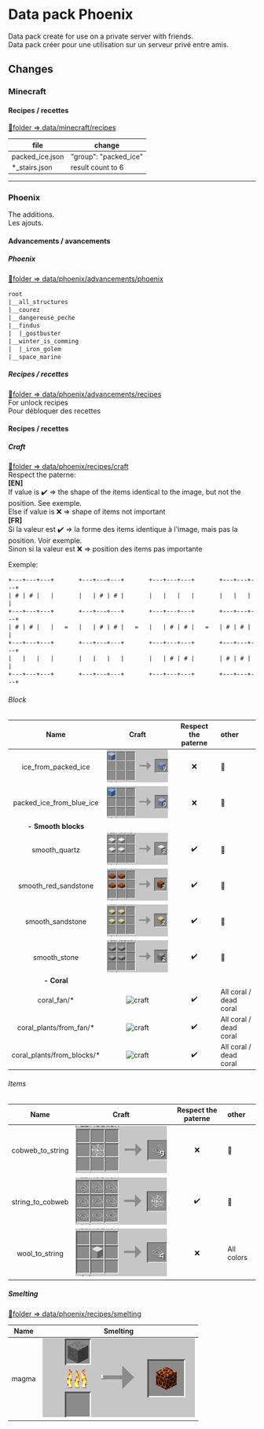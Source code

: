 # Data pack Phoenix
Data pack create for use on a private server with friends.  
Data pack créer pour une utilisation sur un serveur privé entre amis.

## Changes

### Minecraft
#### Recipes / recettes
[:open_file_folder:folder => data/minecraft/recipes](data/minecraft/recipes)  

| file | change |
|--|--|
|packed_ice.json | "group": "packed_ice"|
|*_stairs.json | result count to 6|

---
### Phoenix
The additions.   
Les ajouts.   
#### Advancements / avancements
##### Phoenix
[:open_file_folder:folder => data/phoenix/advancements/phoenix](data/phoenix/advancements/phoenix)
```
root
|__all_structures
|__courez
|__dangereuse_peche
|__findus
|  |_gostbuster
|__winter_is_comming
|  |_iron_golem
|__space_marine
```

##### Recipes / recettes
[:open_file_folder:folder => data/phoenix/advancements/recipes](data/phoenix/advancements/recipes)  
For unlock recipes   
Pour débloquer des recettes   

#### Recipes / recettes
##### Craft
[:open_file_folder:folder => data/phoenix/recipes/craft](data/phoenix/recipes/craft)  
Respect the paterne:  
**[EN]**  
If value is :heavy_check_mark: => the shape of the items identical to the image, but not the position. See exemple.  
Else if value is :x: => shape of items not important  
**[FR]**  
Si la valeur est :heavy_check_mark: => la forme des items identique à l'image, mais pas la position. Voir exemple.  
Sinon si la valeur est :x: => position des items pas importante

Exemple:
```
+---+---+---+       +---+---+---+       +---+---+---+       +---+---+---+
| # | # |   |       |   | # | # |       |   |   |   |       |   |   |   |
+---+---+---+       +---+---+---+       +---+---+---+       +---+---+---+
| # | # |   |   =   |   | # | # |   =   |   | # | # |   =   | # | # |   |
+---+---+---+       +---+---+---+       +---+---+---+       +---+---+---+
|   |   |   |       |   |   |   |       |   | # | # |       | # | # |   |
+---+---+---+       +---+---+---+       +---+---+---+       +---+---+---+
```

###### Block

| Name                     | Craft                                            | Respect the paterne | other |
|:------------------------:|:------------------------------------------------:|:-------------------:|:--|
| ice_from_packed_ice      | ![craft](img/craft/ice_from_packed_ice.png)      | :x:                 | :no_entry_sign:|
| packed_ice_from_blue_ice | ![craft](img/craft/packed_ice_from_blue_ice.png) | :x:                 | :no_entry_sign:|
| **- Smooth blocks** |
| smooth_quartz        | ![craft](img/craft/smooth_quartz.png)        | :heavy_check_mark:  | :no_entry_sign:|
| smooth_red_sandstone | ![craft](img/craft/smooth_red_sandstone.png) | :heavy_check_mark:  | :no_entry_sign:|
| smooth_sandstone     | ![craft](img/craft/smooth_sandstone.png)     | :heavy_check_mark:  | :no_entry_sign:|
| smooth_stone         | ![craft](img/craft/smooth_stone.png)         | :heavy_check_mark:  | :no_entry_sign:|
| **- Coral** |
| coral_fan/*                | ![craft](img/coral_fan.png)               | :heavy_check_mark:  | All coral / dead coral |
| coral_plants/from_fan/*    | ![craft](img/coral_plant_from_fan.png)    | :heavy_check_mark:  | All coral / dead coral |
| coral_plants/from_blocks/* | ![craft](img/coral_plant_from_blocks.png) | :heavy_check_mark:  | All coral / dead coral |


###### Items

| Name             | Craft                                    | Respect the paterne | other |
|:----------------:|:----------------------------------------:|:-------------------:|:--|
| cobweb_to_string | ![craft](img/craft/cobweb_to_string.png) | :x:                 | :no_entry_sign:|
| string_to_cobweb | ![craft](img/craft/string_to_cobweb.png) | :heavy_check_mark:  | :no_entry_sign:|
| wool_to_string   | ![craft](img/craft/wool_to_string.png)   | :x:                 | All colors|



##### Smelting
[:open_file_folder:folder => data/phoenix/recipes/smelting](data/phoenix/recipes/smelting)

| Name  | Smelting                            |
|:-----:|:-----------------------------------:|
| magma | ![smelting](img/smelting/magma.png) |
